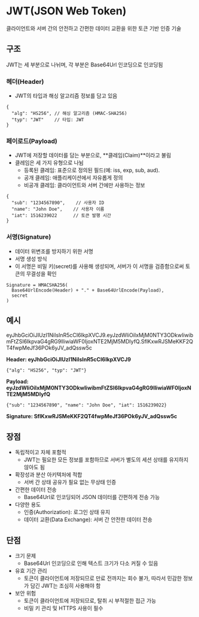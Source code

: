 # JWT(JSON Web Token)

클라이언트와 서버 간의 안전하고 간편한 데이터 교환을 위한 토큰 기반 인증 기술

## 구조

JWT는 세 부분으로 나뉘며, 각 부분은 Base64Url 인코딩으로 인코딩됨

### 헤더(Header)

- JWT의 타입과 해싱 알고리즘 정보를 담고 있음

```
{
  "alg": "HS256", // 해싱 알고리즘 (HMAC-SHA256)
  "typ": "JWT"    // 타입: JWT
}
```

### 페이로드(Payload)

- JWT에 저장할 데이터를 담는 부분으로, **클레임(Claim)**이라고 불림
- 클레임은 세 가지 유형으로 나뉨
  - 등록된 클레임: 표준으로 정의된 필드(예: iss, exp, sub, aud).
  - 공개 클레임: 애플리케이션에서 자유롭게 정의
  - 비공개 클레임: 클라이언트와 서버 간에만 사용하는 정보
 
```
{
  "sub": "1234567890",    // 사용자 ID
  "name": "John Doe",    // 사용자 이름
  "iat": 1516239022      // 토큰 발행 시간
}
```

### 서명(Signature)

- 데이터 위변조를 방지하기 위한 서명
- 서명 생성 방식
- 이 서명은 비밀 키(secret)를 사용해 생성되며, 서버가 이 서명을 검증함으로써 토큰의 무결성을 확인

```
Signature = HMACSHA256(
  Base64UrlEncode(Header) + "." + Base64UrlEncode(Payload),
  secret
)
```

## 예시

eyJhbGciOiJIUzI1NiIsInR5cCI6IkpXVCJ9.eyJzdWIiOiIxMjM0NTY3ODkwIiwibmFtZSI6IkpvaG4gRG9lIiwiaWF0IjoxNTE2MjM5MDIyfQ.SflKxwRJSMeKKF2QT4fwpMeJf36POk6yJV_adQssw5c

**Header: eyJhbGciOiJIUzI1NiIsInR5cCI6IkpXVCJ9**

```
{"alg": "HS256", "typ": "JWT"}
```

**Payload: eyJzdWIiOiIxMjM0NTY3ODkwIiwibmFtZSI6IkpvaG4gRG9lIiwiaWF0IjoxNTE2MjM5MDIyfQ**

```
{"sub": "1234567890", "name": "John Doe", "iat": 1516239022}
```

**Signature: SflKxwRJSMeKKF2QT4fwpMeJf36POk6yJV_adQssw5c**

## 장점

- 독립적이고 자체 포함적
  - JWT는 필요한 모든 정보를 포함하므로 서버가 별도의 세션 상태를 유지하지 않아도 됨
- 확장성과 분산 아키텍처에 적합
  - 서버 간 상태 공유가 필요 없는 무상태 인증
- 간편한 데이터 전송
  - Base64Url로 인코딩되어 JSON 데이터를 간편하게 전송 가능
- 다양한 용도
  - 인증(Authorization): 로그인 상태 유지
  - 데이터 교환(Data Exchange): 서버 간 안전한 데이터 전송
 
## 단점

- 크기 문제
  - Base64Url 인코딩으로 인해 텍스트 크기가 다소 커질 수 있음
- 유효 기간 관리
  - 토큰이 클라이언트에 저장되므로 만료 전까지는 회수 불가, 따라서 민감한 정보가 담긴 JWT는 조심히 사용해야 함
- 보안 위험
  - 토큰이 클라이언트에 저장되므로, 탈취 시 부적절한 접근 가능
  - 비밀 키 관리 및 HTTPS 사용이 필수
